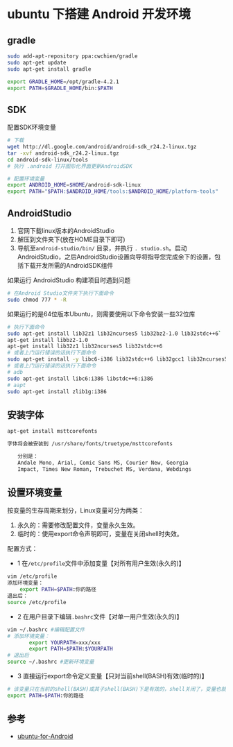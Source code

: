# ubuntu 下搭建 Android 开发环境

## gradle

```bash
sudo add-apt-repository ppa:cwchien/gradle
sudo apt-get update
sudo apt-get install gradle

export GRADLE_HOME=/opt/gradle-4.2.1
export PATH=$GRADLE_HOME/bin:$PATH
```

## SDK

配置SDK环境变量

```bash
# 下载
wget http://dl.google.com/android/android-sdk_r24.2-linux.tgz
tar -xvf android-sdk_r24.2-linux.tgz
cd android-sdk-linux/tools
# 执行 .android 打开图形化界面更新AndroidSDK

# 配置环境变量
export ANDROID_HOME=$HOME/android-sdk-linux
export PATH="$PATH:$ANDROID_HOME/tools:$ANDROID_HOME/platform-tools"
```

## AndroidStudio

1. 官网下载linux版本的AndroidStudio
2. 解压到文件夹下(放在HOME目录下即可)
3. 导航至`android-studio/bin/` 目录，并执行 `. studio.sh`。启动AndroidStudio，之后AndroidStudio设置向导将指导您完成余下的设置，包括下载开发所需的AndroidSDK组件

如果运行 AndroidStudio 构建项目时遇到问题

```bash
# 在Android Studio文件夹下执行下面命令
sudo chmod 777 * -R
```

如果运行的是64位版本Ubuntu，则需要使用以下命令安装一些32位库

```bash
# 执行下面命令
sudo apt-get install lib32z1 lib32ncurses5 lib32bz2-1.0 lib32stdc++6`
apt-get install libbz2-1.0
apt-get install lib32z1 lib32ncurses5 lib32stdc++6
# 或者上门运行错误的话执行下面命令
sudo apt-get install -y libc6-i386 lib32stdc++6 lib32gcc1 lib32ncurses5 lib32z1
# 或者上门运行错误的话执行下面命令
# adb
sudo apt-get install libc6:i386 libstdc++6:i386
# aapt
sudo apt-get install zlib1g:i386
```

## 安装字体

```bash
apt-get install msttcorefonts

字体将会被安装到 /usr/share/fonts/truetype/msttcorefonts

　　分别是：
　　Andale Mono, Arial, Comic Sans MS, Courier New, Georgia
　　Impact, Times New Roman, Trebuchet MS, Verdana, Webdings
```

## 设置环境变量

按变量的生存周期来划分，Linux变量可分为两类：

1. 永久的：需要修改配置文件，变量永久生效。
2. 临时的：使用export命令声明即可，变量在关闭shell时失效。

配置方式：

- 1 在`/etc/profile`文件中添加变量【对所有用户生效(永久的)】

```bash
vim /etc/profile
添加环境变量：
    export PATH=$PATH:你的路径
退出后：
source /etc/profile
```

- 2 在用户目录下编辑`.bashrc`文件【对单一用户生效(永久的)】

```bash
vim ~/.bashrc #编辑配置文件
# 添加环境变量：
       export YOURPATH=xxx/xxx
       export PATH=$PATH:$YOURPATH
# 退出后
source ~/.bashrc #更新环境变量
```

- 3 直接运行export命令定义变量【只对当前shell(BASH)有效(临时的)】

```bash
# 该变量只在当前的shell(BASH)或其子shell(BASH)下是有效的，shell关闭了，变量也就失效了，再打开新shell时就没有这个变量，需要使用的话还需要重新定义
export PATH=$PATH:你的路径
```

## 参考

- [ubuntu-for-Android](https://github.com/gaoneng102/ubuntu-for-Android)
